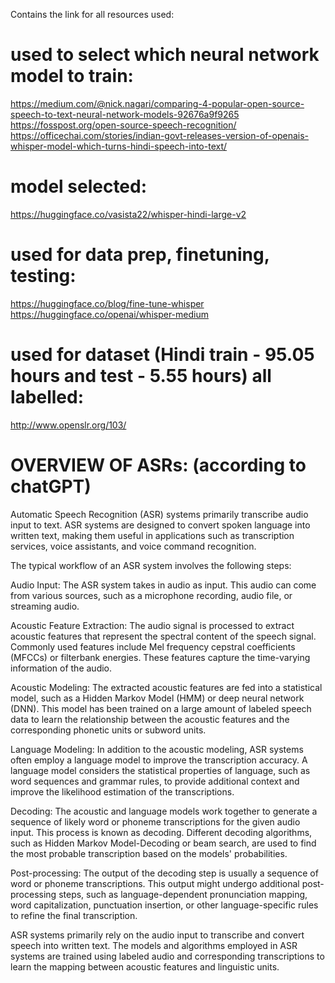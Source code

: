 Contains the link for all resources used:

# used to select which neural network model to train:
https://medium.com/@nick.nagari/comparing-4-popular-open-source-speech-to-text-neural-network-models-92676a9f9265
https://fosspost.org/open-source-speech-recognition/
https://officechai.com/stories/indian-govt-releases-version-of-openais-whisper-model-which-turns-hindi-speech-into-text/

# model selected:
https://huggingface.co/vasista22/whisper-hindi-large-v2  

# used for data prep, finetuning, testing:
https://huggingface.co/blog/fine-tune-whisper
https://huggingface.co/openai/whisper-medium

# used for dataset (Hindi train - 95.05 hours and test - 5.55 hours) all labelled:
http://www.openslr.org/103/

# OVERVIEW OF ASRs: (according to chatGPT)
Automatic Speech Recognition (ASR) systems primarily transcribe audio input to text. ASR systems are designed to convert spoken language into written text, making them useful in applications such as transcription services, voice assistants, and voice command recognition.

The typical workflow of an ASR system involves the following steps:

Audio Input: The ASR system takes in audio as input. This audio can come from various sources, such as a microphone recording, audio file, or streaming audio.

Acoustic Feature Extraction: The audio signal is processed to extract acoustic features that represent the spectral content of the speech signal. Commonly used features include Mel frequency cepstral coefficients (MFCCs) or filterbank energies. These features capture the time-varying information of the audio.

Acoustic Modeling: The extracted acoustic features are fed into a statistical model, such as a Hidden Markov Model (HMM) or deep neural network (DNN). This model has been trained on a large amount of labeled speech data to learn the relationship between the acoustic features and the corresponding phonetic units or subword units.

Language Modeling: In addition to the acoustic modeling, ASR systems often employ a language model to improve the transcription accuracy. A language model considers the statistical properties of language, such as word sequences and grammar rules, to provide additional context and improve the likelihood estimation of the transcriptions.

Decoding: The acoustic and language models work together to generate a sequence of likely word or phoneme transcriptions for the given audio input. This process is known as decoding. Different decoding algorithms, such as Hidden Markov Model-Decoding or beam search, are used to find the most probable transcription based on the models' probabilities.

Post-processing: The output of the decoding step is usually a sequence of word or phoneme transcriptions. This output might undergo additional post-processing steps, such as language-dependent pronunciation mapping, word capitalization, punctuation insertion, or other language-specific rules to refine the final transcription.

ASR systems primarily rely on the audio input to transcribe and convert speech into written text. The models and algorithms employed in ASR systems are trained using labeled audio and corresponding transcriptions to learn the mapping between acoustic features and linguistic units.
